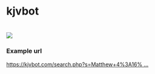 # kjvbot
<h1>
    <a href="https://www.kjvbot.com/search.php?s=Matthew+4%3A16%3B+Hebrews+10%3A9%3B+Hebrews+9%3A24%3B+Hebrews+10%3A13" target="_blank"><img src="https://www.kjvbot.com/images/salvation-logo-96.png" /></a>
</h1>

<h3>Example url</h3>
<a target="_blank" href="https://kjvbot.com/search.php?s=Matthew+4%3A16%3B+Hebrews+10%3A9%3B+Hebrews+9%3A24%3B+Hebrews+10%3A13">https://kjvbot.com/search.php?s=Matthew+4%3A16% ...</a>